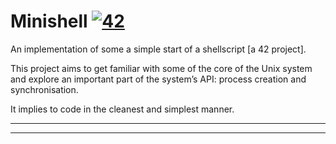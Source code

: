 # Minishell [![42](https://i.imgur.com/9NXfcit.jpg)](i.imgur.com/9NXfcit.jpg)

An implementation of some a simple start of a shellscript [a 42 project].

This project aims to get familiar with some of the core of the Unix system and explore an important part of the system’s API: process creation and synchronisation.

It implies to code in the cleanest and simplest manner.

---


---



